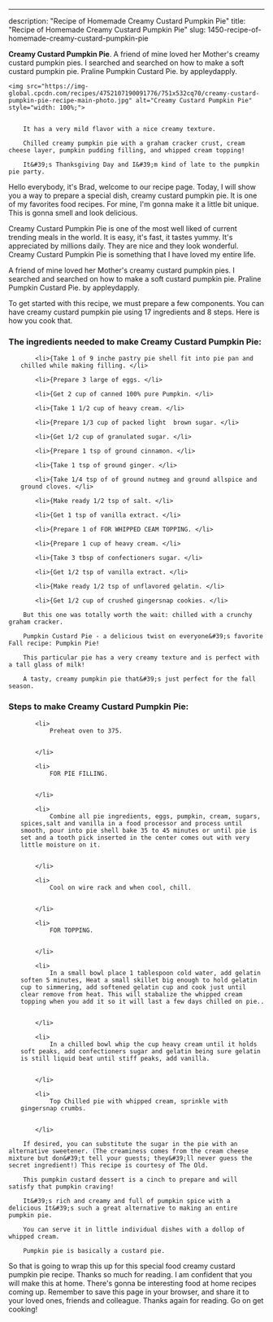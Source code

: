 ---
description: "Recipe of Homemade Creamy Custard Pumpkin Pie"
title: "Recipe of Homemade Creamy Custard Pumpkin Pie"
slug: 1450-recipe-of-homemade-creamy-custard-pumpkin-pie

<p>
	<strong>Creamy Custard Pumpkin Pie</strong>. 
	A friend of mine loved her Mother&#39;s creamy custard pumpkin pies. I searched and searched on how to make a soft custard pumpkin pie. Praline Pumpkin Custard Pie. by appleydapply.
</p>
<p>
	
	<img src="https://img-global.cpcdn.com/recipes/4752107190091776/751x532cq70/creamy-custard-pumpkin-pie-recipe-main-photo.jpg" alt="Creamy Custard Pumpkin Pie" style="width: 100%;">
	
	
		It has a very mild flavor with a nice creamy texture.
	
		Chilled creamy pumpkin pie with a graham cracker crust, cream cheese layer, pumpkin pudding filling, and whipped cream topping!
	
		It&#39;s Thanksgiving Day and I&#39;m kind of late to the pumpkin pie party.
	
</p>
<p>
	Hello everybody, it's Brad, welcome to our recipe page. Today, I will show you a way to prepare a special dish, creamy custard pumpkin pie. It is one of my favorites food recipes. For mine, I'm gonna make it a little bit unique. This is gonna smell and look delicious.
</p>
	
<p>
	Creamy Custard Pumpkin Pie is one of the most well liked of current trending meals in the world. It is easy, it's fast, it tastes yummy. It's appreciated by millions daily. They are nice and they look wonderful. Creamy Custard Pumpkin Pie is something that I have loved my entire life.
</p>
<p>
	A friend of mine loved her Mother&#39;s creamy custard pumpkin pies. I searched and searched on how to make a soft custard pumpkin pie. Praline Pumpkin Custard Pie. by appleydapply.
</p>

<p>
To get started with this recipe, we must prepare a few components. You can have creamy custard pumpkin pie using 17 ingredients and 8 steps. Here is how you cook that.
</p>

<h3>The ingredients needed to make Creamy Custard Pumpkin Pie:</h3>

<ol>
	
		<li>{Take 1 of 9 inche pastry pie shell fit into pie pan and chilled while making filling. </li>
	
		<li>{Prepare 3 large of eggs. </li>
	
		<li>{Get 2 cup of canned 100% pure Pumpkin. </li>
	
		<li>{Take 1 1/2 cup of heavy cream. </li>
	
		<li>{Prepare 1/3 cup of packed light  brown sugar. </li>
	
		<li>{Get 1/2 cup of granulated sugar. </li>
	
		<li>{Prepare 1 tsp of ground cinnamon. </li>
	
		<li>{Take 1 tsp of ground ginger. </li>
	
		<li>{Take 1/4 tsp of of ground nutmeg and ground allspice and ground cloves. </li>
	
		<li>{Make ready 1/2 tsp of salt. </li>
	
		<li>{Get 1 tsp of vanilla extract. </li>
	
		<li>{Prepare 1 of FOR WHIPPED CEAM TOPPING. </li>
	
		<li>{Prepare 1 cup of heavy cream. </li>
	
		<li>{Take 3 tbsp of confectioners sugar. </li>
	
		<li>{Get 1/2 tsp of vanilla extract. </li>
	
		<li>{Make ready 1/2 tsp of unflavored gelatin. </li>
	
		<li>{Get 1/2 cup of crushed gingersnap cookies. </li>
	
</ol>
<p>
	
		But this one was totally worth the wait: chilled with a crunchy graham cracker.
	
		Pumpkin Custard Pie - a delicious twist on everyone&#39;s favorite Fall recipe: Pumpkin Pie!
	
		This particular pie has a very creamy texture and is perfect with a tall glass of milk!
	
		A tasty, creamy pumpkin pie that&#39;s just perfect for the fall season.
	
</p>

<h3>Steps to make Creamy Custard Pumpkin Pie:</h3>

<ol>
	
		<li>
			Preheat oven to 375.
			
			
		</li>
	
		<li>
			FOR PIE FILLING.
			
			
		</li>
	
		<li>
			Combine all pie ingredients, eggs, pumpkin, cream, sugars, spices,salt and vanilla in a food processor and process until smooth, pour into pie shell bake 35 to 45 minutes or until pie is set and a tooth pick inserted in the center comes out with very little moisture on it.
			
			
		</li>
	
		<li>
			Cool on wire rack and when cool, chill.
			
			
		</li>
	
		<li>
			FOR TOPPING.
			
			
		</li>
	
		<li>
			In a small bowl place 1 tablespoon cold water, add gelatin soften 5 minutes, Heat a small skillet big enough to hold gelatin cup to simmering, add softened gelatin cup and cook just until clear remove from heat. This will stabalize the whipped cream topping when you add it so it will last a few days chilled on pie..
			
			
		</li>
	
		<li>
			In a chilled bowl whip the cup heavy cream until it holds soft peaks, add confectioners sugar and gelatin being sure gelatin is still liquid beat until stiff peaks, add vanilla.
			
			
		</li>
	
		<li>
			Top Chilled pie with whipped cream, sprinkle with gingersnap crumbs.
			
			
		</li>
	
</ol>

<p>
	
		If desired, you can substitute the sugar in the pie with an alternative sweetener. (The creaminess comes from the cream cheese mixture but don&#39;t tell your guests; they&#39;ll never guess the secret ingredient!) This recipe is courtesy of The Old.
	
		This pumpkin custard dessert is a cinch to prepare and will satisfy that pumpkin craving!
	
		It&#39;s rich and creamy and full of pumpkin spice with a delicious It&#39;s such a great alternative to making an entire pumpkin pie.
	
		You can serve it in little individual dishes with a dollop of whipped cream.
	
		Pumpkin pie is basically a custard pie.
	
</p>

<p>
	So that is going to wrap this up for this special food creamy custard pumpkin pie recipe. Thanks so much for reading. I am confident that you will make this at home. There's gonna be interesting food at home recipes coming up. Remember to save this page in your browser, and share it to your loved ones, friends and colleague. Thanks again for reading. Go on get cooking!
</p>
